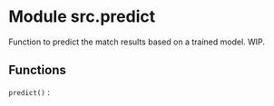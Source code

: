 Module src.predict
==================
Function to predict the match results based on a trained model. WIP.

Functions
---------

    
`predict()`
: